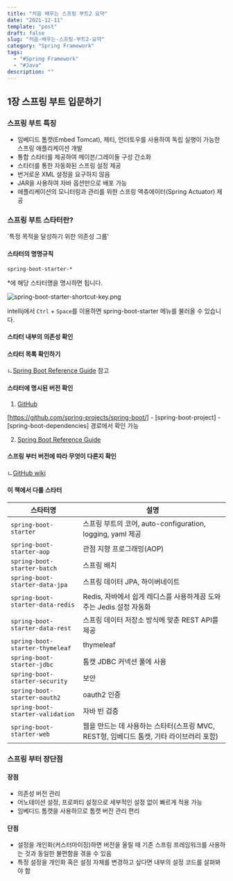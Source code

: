 ```yaml
---
title: "처음 배우는 스프링 부트2 요약"
date: "2021-12-11"
template: "post"
draft: false
slug: "처음-배우는-스프링-부트2-요약"
category: "Spring Framework"
tags:
  - "#Spring Framework"
  - "#Java"
description: ""
---
```


## 1장 스프링 부트 입문하기

### 스프링 부트 특징

+ 임베디드 톰캣(Embed Tomcat), 제티, 언더토우를 사용하여 독립 실행이 가능한 스프링 애플리케이션 개발
+ 통합 스타터를 제공하여 메이븐/그레이들 구성 간소화
+ 스타터를 통한 자동화된 스프링 설정 제공
+ 번거로운 XML 설정을 요구하지 않음
+ JAR을 사용하여 자바 옵션만으로 배포 가능
+ 애플리케이션의 모니터링과 관리를 위한 스프링 액츄에이터(Spring Actuator) 제공

### 스프링 부트 스타터란?

`특정 목적을 달성하기 위한 의존성 그룹'

#### 스타터의 명명규칙

```
spring-boot-starter-*
```
*에 해당 스타터명을 명시하면 됩니다.  

![spring-boot-starter-shortcut-key.png](/media/posts/2021-12-26---처음-배우는-스프링-부트2-요약/spring-boot-starter-shortcut-key.png)

intellij에서 `Ctrl` + `Space`를 이용하면 spring-boot-starter 메뉴를 불러올 수 있습니다.

#### 스타터 내부의 의존성 확인

#### 스타터 목록 확인하기

ㄴ[Spring Boot Reference Guide](https://docs.spring.io/spring-boot/docs/current/reference/htmlsingle/#using.build-systems.starters) 참고

#### 스타터에 명시된 버전 확인

1. [GitHub](https://github.com/spring-projects/spring-boot/blob/main/spring-boot-project/spring-boot-dependencies/build.gradle)

[https://github.com/spring-projects/spring-boot/] - [spring-boot-project] - [spring-boot-dependencies] 경로에서 확인 가능

2. [Spring Boot Reference Guide](https://docs.spring.io/spring-boot/docs/current/reference/htmlsingle/#dependency-versions.coordinates)

#### 스프링 부터 버전에 따라 무엇이 다른지 확인

ㄴ[GitHub wiki](https://github.com/spring-projects/spring-boot/wiki)

#### 이 책에서 다룰 스타터

| 스타터명 | 설명 |
| ------- | ---- |
| `spring-boot-starter` | 스프링 부트의 코어, auto-configuration, logging, yaml 제공 |
| `spring-boot-starter-aop` | 관점 지향 프로그래밍(AOP) |
| `spring-boot-starter-batch` | 스프링 배치 |
| `spring-boot-starter-data-jpa` | 스프링 데이터 JPA, 하이버네이트 |
| `spring-boot-starter-data-redis` | Redis, 자바에서 쉽게 레디스를 사용하게끔 도와주는 Jedis 설정 자동화 |
| `spring-boot-starter-data-rest` | 스프링 데이터 저장소 방식에 맞춘 REST API를 제공 |
| `spring-boot-starter-thymeleaf` | thymeleaf |
| `spring-boot-starter-jdbc` | 톰캣 JDBC 커넥션 풀에 사용 |
| `spring-boot-starter-security` | 보안 |
| `spring-boot-starter-oauth2` | oauth2 인증 |
| `spring-boot-starter-validation` | 자바 빈 검증 |
| `spring-boot-starter-web` | 웹을 만드는 데 사용하는 스타터(스프링 MVC, REST형, 임베디드 톰캣, 기타 라이브러리 포함) |

### 스프링 부터 장단점

#### 장점

+ 의존성 버전 관리
+ 어노테이션 설정, 프로퍼티 설정으로 세부적인 설정 없이 빠르게 적용 가능
+ 임베디드 톰캣을 사용하므로 톰캣 버전 관리 편리

#### 단점

+ 설정을 개인화(커스터마이징)하면 버전을 올릴 때 기존 스프링 프레임워크를 사용하는 것과 동일한 불편함을 겪을 수 있음
+ 특정 설정을 개인화 혹은 설정 자체를 변경하고 싶다면 내부의 설정 코드를 살펴봐야 함